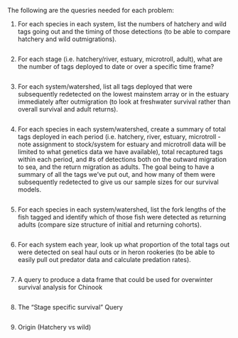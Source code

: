 The following are the quesries needed for each problem:

1. For each species in each system, list the numbers of hatchery and wild tags going out and the timing of those detections (to be able to compare hatchery and wild outmigrations).

```
```

2. For each stage (i.e. hatchery/river, estuary, microtroll, adult), what are the number of tags deployed to date or over a specific time frame?

```
```

3. For each system/watershed, list all tags deployed that were subsequently redetected on the lowest mainstem array or in the estuary immediately after outmigration (to look at freshwater survival rather than overall survival and adult returns).

```
```

4. For each species in each system/watershed, create a summary of total tags deployed in each period (i.e. hatchery, river, estuary, microtroll - note assignment to stock/system for estuary and microtroll data will be limited to what genetics data we have available), total recaptured tags within each period, and #s of detections both on the outward migration to sea, and the return migration as adults. The goal being to have a summary of all the tags we’ve put out, and how many of them were subsequently redetected to give us our sample sizes for our survival models.

```
```

5. For each species in each system/watershed, list the fork lengths of the fish tagged and identify which of those fish were detected as returning adults (compare size structure of initial and returning cohorts).

```
```

6. For each system each year, look up what proportion of the total tags out were detected on seal haul outs or in heron rookeries (to be able to easily pull out predator data and calculate predation rates).

```
```

7. A query to produce a data frame that could be used for overwinter survival analysis for Chinook

```
```

8. The “Stage specific survival” Query

```
```

9. Origin (Hatchery vs wild)

```
```
